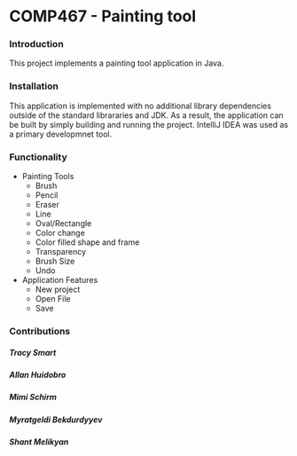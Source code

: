# COMP467 - Painting tool

### Introduction

This project implements a painting tool application in Java.

### Installation

This application is implemented with no additional library dependencies outside of the
standard librararies and JDK. As a result, the application can be built by simply building and running the project.
IntelliJ IDEA was used as a primary developmnet tool.

### Functionality

* Painting Tools
  * Brush
  * Pencil
  * Eraser
  * Line
  * Oval/Rectangle
  * Color change 
  * Color filled shape and frame
  * Transparency
  * Brush Size
  * Undo
* Application Features
  * New project
  * Open File
  * Save

### Contributions

##### Tracy Smart
##### Allan Huidobro
##### Mimi Schirm
##### Myratgeldi Bekdurdyyev
##### Shant Melikyan
